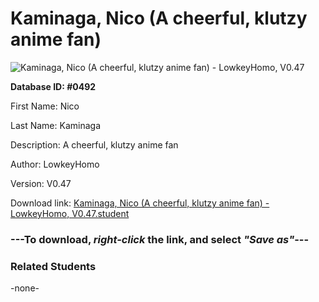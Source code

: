 # Kaminaga, Nico (A cheerful, klutzy anime fan)

<img src="Files/Kaminaga, Nico (A cheerful, klutzy anime fan).png" title="Kaminaga, Nico (A cheerful, klutzy anime fan) - LowkeyHomo, V0.47">

**Database ID: #0492**

First Name: Nico

Last Name: Kaminaga

Description: A cheerful, klutzy anime fan

Author: LowkeyHomo

Version: V0.47

Download link: <a href="https://raw.githubusercontent.com/Arbiter1223/Daigaku-Gurashi-Custom-Students/master/Files/Student Files/Kaminaga%2C%20Nico%20(A%20cheerful%2C%20klutzy%20anime%20fan)%20-%20LowkeyHomo%2C%20V0.47.student">Kaminaga, Nico (A cheerful, klutzy anime fan) - LowkeyHomo, V0.47.student</a>

### ---**To download, _right-click_ the link, and select _"Save as"_**---

### Related Students

-none-
